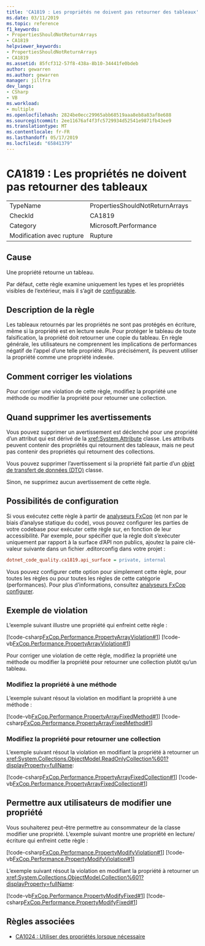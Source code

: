 ```yaml
---
title: 'CA1819 : Les propriétés ne doivent pas retourner des tableaux'
ms.date: 03/11/2019
ms.topic: reference
f1_keywords:
- PropertiesShouldNotReturnArrays
- CA1819
helpviewer_keywords:
- PropertiesShouldNotReturnArrays
- CA1819
ms.assetid: 85fcf312-57f8-438a-8b10-34441fe0bdeb
author: gewarren
ms.author: gewarren
manager: jillfra
dev_langs:
- CSharp
- VB
ms.workload:
- multiple
ms.openlocfilehash: 2824be0ecc29965abb68519aaa8eb8a83af8e688
ms.sourcegitcommit: 2ee11676af4f3fc5729934d52541e9871fb43ee9
ms.translationtype: MT
ms.contentlocale: fr-FR
ms.lasthandoff: 05/17/2019
ms.locfileid: "65841379"
---
```

# <a name="ca1819-properties-should-not-return-arrays"></a>CA1819 : Les propriétés ne doivent pas retourner des tableaux

|||
|-|-|
|TypeName|PropertiesShouldNotReturnArrays|
|CheckId|CA1819|
|Category|Microsoft.Performance|
|Modification avec rupture|Rupture|

## <a name="cause"></a>Cause

Une propriété retourne un tableau.

Par défaut, cette règle examine uniquement les types et les propriétés visibles de l’extérieur, mais il s’agit de [configurable](#configurability).

## <a name="rule-description"></a>Description de la règle

Les tableaux retournés par les propriétés ne sont pas protégés en écriture, même si la propriété est en lecture seule. Pour protéger le tableau de toute falsification, la propriété doit retourner une copie du tableau. En règle générale, les utilisateurs ne comprennent les implications de performances négatif de l’appel d’une telle propriété. Plus précisément, ils peuvent utiliser la propriété comme une propriété indexée.

## <a name="how-to-fix-violations"></a>Comment corriger les violations

Pour corriger une violation de cette règle, modifiez la propriété une méthode ou modifier la propriété pour retourner une collection.

## <a name="when-to-suppress-warnings"></a>Quand supprimer les avertissements

Vous pouvez supprimer un avertissement est déclenché pour une propriété d’un attribut qui est dérivé de la <xref:System.Attribute> classe. Les attributs peuvent contenir des propriétés qui retournent des tableaux, mais ne peut pas contenir des propriétés qui retournent des collections.

Vous pouvez supprimer l’avertissement si la propriété fait partie d’un [objet de transfert de données (DTO)](/previous-versions/msp-n-p/ff649585(v=pandp.10)) classe.

Sinon, ne supprimez aucun avertissement de cette règle.

## <a name="configurability"></a>Possibilités de configuration

Si vous exécutez cette règle à partir de [analyseurs FxCop](install-fxcop-analyzers.md) (et non par le biais d’analyse statique du code), vous pouvez configurer les parties de votre codebase pour exécuter cette règle sur, en fonction de leur accessibilité. Par exemple, pour spécifier que la règle doit s’exécuter uniquement par rapport à la surface d’API non publics, ajoutez la paire clé-valeur suivante dans un fichier .editorconfig dans votre projet :

```ini
dotnet_code_quality.ca1819.api_surface = private, internal
```

Vous pouvez configurer cette option pour simplement cette règle, pour toutes les règles ou pour toutes les règles de cette catégorie (performances). Pour plus d’informations, consultez [analyseurs FxCop configurer](configure-fxcop-analyzers.md).

## <a name="example-violation"></a>Exemple de violation

L’exemple suivant illustre une propriété qui enfreint cette règle :

[!code-csharp[FxCop.Performance.PropertyArrayViolation#1](../code-quality/codesnippet/CSharp/ca1819-properties-should-not-return-arrays_1.cs)]
[!code-vb[FxCop.Performance.PropertyArrayViolation#1](../code-quality/codesnippet/VisualBasic/ca1819-properties-should-not-return-arrays_1.vb)]

Pour corriger une violation de cette règle, modifiez la propriété une méthode ou modifier la propriété pour retourner une collection plutôt qu’un tableau.

### <a name="change-the-property-to-a-method"></a>Modifiez la propriété à une méthode

L’exemple suivant résout la violation en modifiant la propriété à une méthode :

[!code-vb[FxCop.Performance.PropertyArrayFixedMethod#1](../code-quality/codesnippet/VisualBasic/ca1819-properties-should-not-return-arrays_2.vb)]
[!code-csharp[FxCop.Performance.PropertyArrayFixedMethod#1](../code-quality/codesnippet/CSharp/ca1819-properties-should-not-return-arrays_2.cs)]

### <a name="change-the-property-to-return-a-collection"></a>Modifiez la propriété pour retourner une collection

L’exemple suivant résout la violation en modifiant la propriété à retourner un <xref:System.Collections.ObjectModel.ReadOnlyCollection%601?displayProperty=fullName>:

[!code-csharp[FxCop.Performance.PropertyArrayFixedCollection#1](../code-quality/codesnippet/CSharp/ca1819-properties-should-not-return-arrays_3.cs)]
[!code-vb[FxCop.Performance.PropertyArrayFixedCollection#1](../code-quality/codesnippet/VisualBasic/ca1819-properties-should-not-return-arrays_3.vb)]

## <a name="allow-users-to-modify-a-property"></a>Permettre aux utilisateurs de modifier une propriété

Vous souhaiterez peut-être permettre au consommateur de la classe modifier une propriété. L’exemple suivant montre une propriété en lecture/écriture qui enfreint cette règle :

[!code-csharp[FxCop.Performance.PropertyModifyViolation#1](../code-quality/codesnippet/CSharp/ca1819-properties-should-not-return-arrays_4.cs)]
[!code-vb[FxCop.Performance.PropertyModifyViolation#1](../code-quality/codesnippet/VisualBasic/ca1819-properties-should-not-return-arrays_4.vb)]

L’exemple suivant résout la violation en modifiant la propriété à retourner un <xref:System.Collections.ObjectModel.Collection%601?displayProperty=fullName>:

[!code-vb[FxCop.Performance.PropertyModifyFixed#1](../code-quality/codesnippet/VisualBasic/ca1819-properties-should-not-return-arrays_5.vb)]
[!code-csharp[FxCop.Performance.PropertyModifyFixed#1](../code-quality/codesnippet/CSharp/ca1819-properties-should-not-return-arrays_5.cs)]

## <a name="related-rules"></a>Règles associées

- [CA1024 : Utiliser des propriétés lorsque nécessaire](../code-quality/ca1024-use-properties-where-appropriate.md)